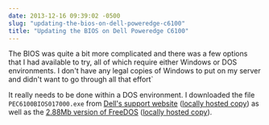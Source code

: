 ```yaml
---
date: 2013-12-16 09:39:02 -0500
slug: "updating-the-bios-on-dell-poweredge-c6100"
title: "Updating the BIOS on Dell Poweredge C6100"
---
```


The BIOS was quite a bit more complicated and there was a few options that I
had available to try, all of which require either Windows or DOS environments.
I don't have any legal copies of Windows to put on my server and didn't want to
go through all that effort`

It really needs to be done within a DOS environment. I downloaded the file
`PEC6100BIOS017000.exe` from [Dell's support website][1] ([locally hosted
copy][2]) as well as the [2.88Mb version of FreeDOS][3] ([locally hosted
copy][4]).

[1]: http://downloads.dell.com/Pages/Drivers/poweredge-c6100-all.html
[2]: http://static.stelfox.net/files/PEC6100BIOS017000.exe
[3]: http://www.fdos.org/bootdisks/autogen/FDSTD.288.imz
[4]: http://static.stelfox.net/files/FDSTD.288.imz
